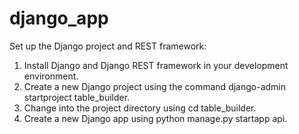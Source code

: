 # django_app
Set up the Django project and REST framework:

1. Install Django and Django REST framework in your development environment.<br>
2. Create a new Django project using the command django-admin startproject table_builder.<br>
3. Change into the project directory using cd table_builder.<br>
4. Create a new Django app using python manage.py startapp api.<br>

